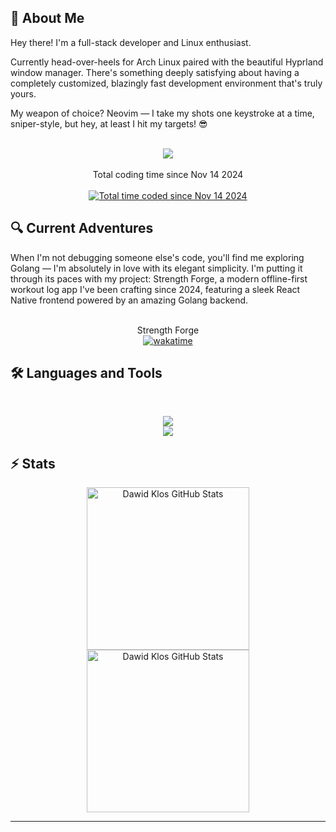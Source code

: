 ## 🚀 About Me

Hey there! I'm a full-stack developer and Linux enthusiast.

Currently head-over-heels for Arch Linux paired with the beautiful Hyprland window manager. There's something deeply satisfying about having a completely customized, blazingly fast development environment that's truly yours.

My weapon of choice? Neovim — I take my shots one keystroke at a time, sniper-style, but hey, at least I hit my targets! 😎 

<p align="center">
<br />
<img src="https://skillicons.dev/icons?i=linux,arch,neovim" />
<br />
<br />
Total coding time since Nov 14 2024
<br />
<br />
<a href="https://wakatime.com/@78f4632c-f19d-4425-b931-38b32b68e222"><img src="https://wakatime.com/badge/user/78f4632c-f19d-4425-b931-38b32b68e222.svg" alt="Total time coded since Nov 14 2024" /></a>
</p>

## 🔍 Current Adventures 
When I'm not debugging someone else's code, you'll find me exploring Golang — I'm absolutely in love with its elegant simplicity. I'm putting it through its paces with my project: Strength Forge, a modern offline-first workout log app I've been crafting since 2024, featuring a sleek React Native frontend powered by an amazing Golang backend.

<p align="center">
<br />
Strength Forge
<br />
<a href="https://wakatime.com/badge/user/78f4632c-f19d-4425-b931-38b32b68e222/project/4ba49781-d5df-40c5-a6b5-e0339578a9a8"><img src="https://wakatime.com/badge/user/78f4632c-f19d-4425-b931-38b32b68e222/project/4ba49781-d5df-40c5-a6b5-e0339578a9a8.svg" alt="wakatime"></a>
</p>

## 🛠️ Languages and Tools

<br>

<p align="center">
  <img src="https://skillicons.dev/icons?i=golang,react,js,ts,java,spring,postgres" />
  <br />
  <img src="https://skillicons.dev/icons?i=html,css,sass,tailwind,git,postman,figma" />
</p>

## ⚡️ Stats

<div align=center>
    <img height=260 align="center" src="https://github-readme-stats.vercel.app/api/wakatime?username=davidowsky&layout=compact&theme=catppuccin_mocha" alt="Dawid Klos GitHub Stats" alt="Dawid's Wakatime stats" />
    <img height=260 align="center" src="https://github-readme-stats.vercel.app/api?username=Dawid-Klos&theme=catppuccin_mocha&count_private=true&show_icons=true&rank_icon=github&hide=issues,contribs&locale=en" alt="Dawid Klos GitHub Stats" />
</div>

<hr>
